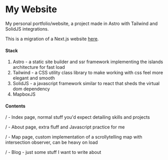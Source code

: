 # My Website

My personal portfolio/website, a project made in Astro with Tailwind and SolidJS integrations.

This is a migration of a Next.js website [here](https://github.com/wesngu28/wesngu28.com-nextjs).

#### Stack
1. Astro - a static site builder and ssr framework implementing the islands architecture for fast load
2. Tailwind - a CSS utility class library to make working with css feel more elegant and smooth
3. SolidJS - a javascript framework similar to react that sheds the virtual dom dependency
4. MapboxJS

#### Contents
/ - Index page, normal stuff you'd expect detailing skills and projects

/ - About page, extra fluff and Javascript practice for me

/ - Map page, custom implementation of a scrollytelling map with intersection observer, can be heavy on load

/ - Blog - just some stuff I want to write about
